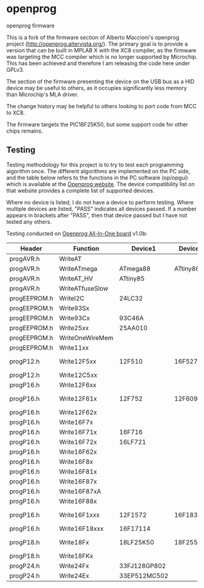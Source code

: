 # openprog
openprog firmware

This is a fork of the firmware section of Alberto Maccioni's openprog project (http://openprog.altervista.org/). The primary goal is to provide a version that can be built in MPLAB X with the XC8 compiler, as the firmware was targeting the MCC compiler which is no longer supported by Microchip. This has been achieved and therefore I am releasing the code here under GPLv3.

The section of the firmware presenting the device on the USB bus as a HID device may be useful to others, as it occupies significantly less memory than Microchip's MLA driver.

The change history may be helpful to others looking to port code from MCC to XC8.

The firmware targets the PIC18F25K50, but some support code for other chips remains.

## Testing

Testing methodology for this project is to try to test each programming algorithm once. The different algorithms are implemented on the PC side, and the table below refers to the functions in the PC software (op/opgui) which is available at the [Openprog website](http://openprog.altervista.org). The device compatibility list on that website provides a complete list of supported devices.

Where no device is listed, I do not have a device to perform testing.
Where multiple devices are listed, "PASS" indicates all devices passed. If a number appears in brackets after "PASS", then that device passed but I have not tested any others.

Testing conducted on [Openprog All-In-One board](https://github.com/gordoste/openprog_aio) v1.0b:

|Header|Function|Device1|Device2|Device3|Status|
|------|--------|-------|-------|-------|------|
|progAVR.h  |   WriteAT| |
|progAVR.h	|   WriteATmega|	ATmega88	| ATtiny861A	
|progAVR.h	|   WriteAT_HV|	ATtiny85		
|progAVR.h	|   WriteATfuseSlow|			
|progEEPROM.h|	WriteI2C|	24LC32  |   |   | PASS |		
|progEEPROM.h|	Write93Sx|			
|progEEPROM.h|	Write93Cx|	93C46A		
|progEEPROM.h|	Write25xx|	25AA010		
|progEEPROM.h|	WriteOneWireMem|			
|progEEPROM.h|	Write11xx|			
|progP12.h|	Write12F5xx|	12F510	| 16F527	| 10F202 | PASS (1,2) |
|progP12.h|	Write12C5xx|			
|progP16.h|	Write12F6xx|			
|progP16.h|	Write12F61x|	12F752	| 12F609	|   | PASS (ALL) |
|progP16.h|	Write12F62x|			
|progP16.h|	Write16F7x|			
|progP16.h|	Write16F71x|	16F716		
|progP16.h|	Write16F72x|	16LF721		
|progP16.h|	Write16F62x|			
|progP16.h|	Write16F8x|			
|progP16.h|	Write16F81x|			
|progP16.h|	Write16F87x|			
|progP16.h|	Write16F87xA|			
|progP16.h|	Write16F88x|			
|progP16.h|	Write16F1xxx|	12F1572	| 16F18325	|  | PASS (2) |
|progP16.h|	Write16F18xxx|	16F17114		
|progP18.h|	Write18Fx|	18LF25K50   	| 18F2550 | |PASS (1) |
|progP18.h|	Write18FKx|			
|progP24.h|	Write24Fx|	33FJ128GP802	| | |PASS|
|progP24.h|	Write24Ex|	33EP512MC502	| | |PASS|

